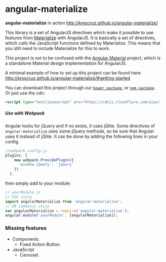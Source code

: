 angular-materialize
===================

**angular-materialize** in action http://krescruz.github.io/angular-materialize/

This library is a set of AngularJS directives which make it possible to use features from [Materialize](http://materializecss.com/) with AngularJS.
It is basically a set of directives, which calls the JavaScript functions defined by Materialize. This means that you still need to include Materialize for this to work. 

This project is not to be confused with the [Angular Material](https://material.angularjs.org/) project, which is a standalone Material design implementation for AngularJS.

A minimal example of how to set up this project can be found here: http://krescruz.github.io/angular-materialize/#getting-started

You can download this project through our [`bower package`](http://bower.io/search/?q=angular-materialize), or [`npm package`](https://www.npmjs.com/package/angular-materialize).
Or just use the cdn:

```html
<script type="text/javascript" src="https://cdnjs.cloudflare.com/ajax/libs/angular-materialize/0.1.9/angular-materialize.min.js"></script>
```

##### Use with Webpack
Angular looks for jQuery and if no exists, it uses jQlite. Some directives of `angular-materialize` uses some jQuery methods, so be sure that Angular uses it instead of jQlite. It can be done by adding the following lines in your config.
```javascript
//webpack.config.js
plugins: [
    new webpack.ProvidePlugin({
      'window.jQuery': 'jquery'
    })
  ],
```
then simply add to your module:
```javascript
// yourModule.js
// ES6 style
import angularMaterialize from 'angular-materialize';
// OR commonjs style
var angularMaterialize = require('angular-materialize');
angular.module('yourModule', [angularMaterialize]);
```

### Missing features
 - Components
    - Fixed Action Button
 - JavaScript
    - Carousel.